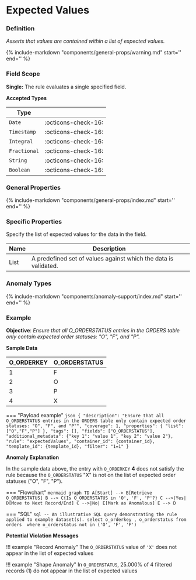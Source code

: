 # Expected Values

### Definition

*Asserts that values are contained within a list of expected values.*

{% 
    include-markdown "components/general-props/warning.md" 
    start='<!-- SPACING-WARNING --start -->'
    end='<!-- SPACING-WARNING --end -->'
%}

### Field Scope

**Single:** The rule evaluates a single specified field.

**Accepted Types**

| Type        |                          |
|-------------|--------------------------|
| `Date`      | <div style="text-align:center">:octicons-check-16:</div>  |
| `Timestamp` | <div style="text-align:center">:octicons-check-16:</div>  |
| `Integral`  | <div style="text-align:center">:octicons-check-16:</div>  |
| `Fractional`| <div style="text-align:center">:octicons-check-16:</div>  |
| `String`    | <div style="text-align:center">:octicons-check-16:</div>  |
| `Boolean`   | <div style="text-align:center">:octicons-check-16:</div>  |

### General Properties

{% 
    include-markdown "components/general-props/index.md"
    start='<!-- all-props--start -->'
    end='<!-- all-props--end -->' 
%}

### Specific Properties

Specify the list of expected values for the data in the field.

| Name       | Description                                                   |
|------------|---------------------------------------------------------------|
| <div class="text-primary">List</div> | A predefined set of values against which the data is validated. |

### Anomaly Types

{% 
    include-markdown "components/anomaly-support/index.md"
    start='<!-- all-types--start -->'
    end='<!-- all-types--end -->' 
%}

### Example

**Objective**: *Ensure that all O_ORDERSTATUS entries in the ORDERS table only contain expected order statuses: "O", "F", and "P".*

**Sample Data**

| O_ORDERKEY | O_ORDERSTATUS   |
|------------|----------------|
| 1          | F              |
| 2          | O              |
| 3          | P              |
| 4          | <span class="text-negative">X</span> |

=== "Payload example"
    ``` json
    {
        "description": "Ensure that all O_ORDERSTATUS entries in the ORDERS table only contain expected order statuses: "O", "F", and "P"",
        "coverage": 1,
        "properties": {
            "list":["O","F","P"]
        },
        "tags": [],
        "fields": ["O_ORDERSTATUS"],
        "additional_metadata": {"key 1": "value 1", "key 2": "value 2"},
        "rule": "expectedValues",
        "container_id": {container_id},
        "template_id": {template_id},
        "filter": "1=1"
    }
    ```

**Anomaly Explanation**

In the sample data above, the entry with `O_ORDERKEY` **4** does not satisfy the rule because the `O_ORDERSTATUS` "X" is not on the list of expected order statuses ("O", "F", "P").

=== "Flowchart"
    ``` mermaid
    graph TD
    A[Start] --> B[Retrieve O_ORDERSTATUS]
    B --> C{Is O_ORDERSTATUS in 'O', 'F', 'P'?}
    C -->|Yes| D[Move to Next Record/End]
    C -->|No| E[Mark as Anomalous]
    E --> D
    ```

=== "SQL"
    ```sql
    -- An illustrative SQL query demonstrating the rule applied to example dataset(s).
    select
        o_orderkey
        , o_orderstatus
    from orders 
    where
        o_orderstatus not in ('O', 'F', 'P')
    ```

**Potential Violation Messages**

!!! example "Record Anomaly"
    The `O_ORDERSTATUS` value of `'X'` does not appear in the list of expected values

!!! example "Shape Anomaly"
    In `O_ORDERSTATUS`, 25.000% of 4 filtered records (1) do not appear in the list of expected values
